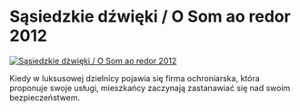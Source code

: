 Sąsiedzkie dźwięki / O Som ao redor 2012 
=============
[![Sąsiedzkie dźwięki / O Som ao redor 2012 ](http://vidos.pl/images/player.gif)](http://vidos.pl/sasiedzkie-dzwieki-o-som-ao-redor-2012)

 Kiedy w luksusowej dzielnicy pojawia się firma ochroniarska, która proponuje swoje usługi, mieszkańcy zaczynają zastanawiać się nad swoim bezpieczeństwem.
